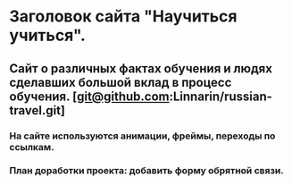 # Заголовок сайта "Научиться учиться".
## Сайт о различных фактах обучения и людях сделавших большой вклад в процесс обучения. [git@github.com:Linnarin/russian-travel.git]
### На сайте используются анимации, фреймы, переходы по ссылкам.
### План доработки проекта: добавить форму обрятной связи.